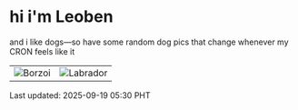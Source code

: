 # hi i'm Leoben

and i like dogs—so have some random dog pics that change whenever my CRON feels like it

|  |  |
|--------|----------|
| ![Borzoi](https://random-dog-vercel.vercel.app/api/random-borzoi?v=1758231044) | ![Labrador](https://random-dog-vercel.vercel.app/api/random-labrador?v=1758231044) |

Last updated: 2025-09-19 05:30 PHT

